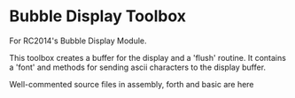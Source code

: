 # Bubble Display Toolbox

For RC2014's Bubble Display Module. 

This toolbox creates a buffer for the display and a 'flush' routine. 
It contains a 'font' and methods for sending ascii characters to the display buffer.

Well-commented source files in assembly, forth and basic are here
